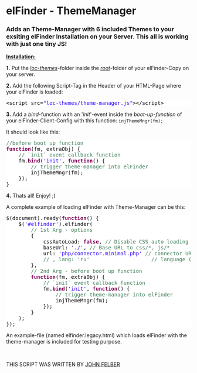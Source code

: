 <h1><strong>elFinder - ThemeManager</strong></h1>
<h3><strong>Adds an Theme-Manager with 6 included Themes to your exsiting elFinder Installation on your Server. This all is working with just one tiny JS!</strong></h3>
<p><span style="text-decoration: underline;"><strong>Installation:</strong></span></p>
<p><strong>1.</strong> Put the <em><span style="text-decoration: underline;">loc-themes</span></em>-folder inside the <span style="text-decoration: underline;"><em>root</em></span>-folder of your elFinder-Copy on your server.</p>
<p><strong>2.</strong> Add the following Script-Tag in the Header of your HTML-Page where your elFinder is loaded:</p>
<pre style="color: #000000; background: #ffffff;">&lt;script src=<span style="color: #2a00ff;">"</span><span style="color: #2a00ff;">loc-themes/theme-manager.js</span><span style="color: #2a00ff;">"</span>&gt;&lt;/script&gt;
</pre>
<p><strong>3.</strong> Add a <em>bind</em>-function with an '<em>init</em>'-event inside the <em>boot-up-function</em> of your elFinder-Client-Config with this function:&nbsp;<code>injThemeMngr(fm);</code></p>
<p>It should look like this:&nbsp;</p>
<pre style="color: #000000; background: #ffffff;"><span style="color: #3f7f59;">//before boot up function</span>
<span style="color: #7f0055; font-weight: bold;">function</span>(fm, extraObj) {
    <span style="color: #3f7f59;">// `init` event callback function</span>
    fm.<span style="color: #7f0055; font-weight: bold;">bind</span>(<span style="color: #2a00ff;">'</span><span style="color: #2a00ff;">init</span><span style="color: #2a00ff;">'</span>, <span style="color: #7f0055; font-weight: bold;">function</span>() {
        <span style="color: #3f7f59;">// trigger theme-manager into elFinder</span>
        injThemeMngr(fm);
    });
}</pre>
<p><strong>4.</strong> Thats all! Enjoy! ;)</p>
<p>A complete example of loading elFinder with Theme-Manager can be this:</p>
<pre style="color: #000000; background: #ffffff;">$(document).ready(<span style="color: #7f0055; font-weight: bold;">function</span>() {
    $(<span style="color: #2a00ff;">'</span><span style="color: #2a00ff;">#elfinder</span><span style="color: #2a00ff;">'</span>).elfinder(
        <span style="color: #3f7f59;">// 1st Arg - options</span>
        {
            cssAutoLoad: <span style="color: #7f0055; font-weight: bold;">false</span>, <span style="color: #3f7f59;">// Disable CSS auto loading</span>
            baseUrl: <span style="color: #2a00ff;">'</span><span style="color: #2a00ff;">./</span><span style="color: #2a00ff;">'</span>, <span style="color: #3f7f59;">// Base URL to css/*, js/*</span>
            url: <span style="color: #2a00ff;">'</span><span style="color: #2a00ff;">php/connector.minimal.php</span><span style="color: #2a00ff;">'</span> <span style="color: #3f7f59;">// connector URL (REQUIRED)</span>
            <span style="color: #3f7f59;">// , lang: 'ru'                    // language (OPTIONAL)</span>
        },
        <span style="color: #3f7f59;">// 2nd Arg - before boot up function</span>
        <span style="color: #7f0055; font-weight: bold;">function</span>(fm, extraObj) {
            <span style="color: #3f7f59;">// `init` event callback function</span>
            fm.<span style="color: #7f0055; font-weight: bold;">bind</span>(<span style="color: #2a00ff;">'</span><span style="color: #2a00ff;">init</span><span style="color: #2a00ff;">'</span>, <span style="color: #7f0055; font-weight: bold;">function</span>() {
                <span style="color: #3f7f59;">// trigger theme-manager into elFinder</span>
                injThemeMngr(fm);
            });
        }
    );
});
</pre>
<p>An example-file (named elfinder.legacy.html) which loads elFinder with the theme-manager is included for testing purpose.</p>
<p>&nbsp;</p>
<p>THIS SCRIPT WAS WRITTEN BY <a href="http://john-felber.net" target="_blank" rel="noopener">JOHN FELBER</a></p>
